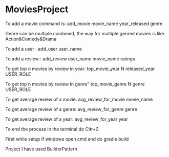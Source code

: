 # MoviesProject

To add a movie command is: add_movie movie_name year_released genre


Genre can be multiple combined, the way for multiple genred movies is like Action&Comedy&Drama
    
   
To add a user : add_user user_name

To add a review : add_review user_name movie_name ratings

To get top n movies by review in year: top_movie_year N released_year USER_ROLE

To get top n movies by review in genre" top_movie_genre N genre USER_ROLE

To get average review of a movie: avg_review_for_movie movie_name

To get average review of a genre: avg_review_for_genre genre

To get average review of a year:  avg_review_for_year year

To end the process in the terminal do  Cltr+C

First while setup if windows open cmd and do gradle build

Project I have used BuilderPattern 
